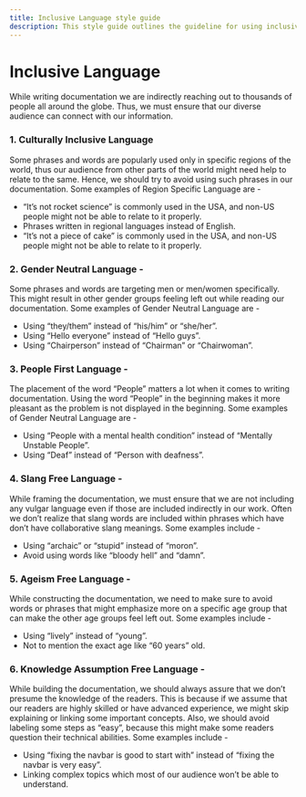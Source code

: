 ```yaml
---
title: Inclusive Language style guide
description: This style guide outlines the guideline for using inclusive languages in documentation.
---
```


# Inclusive Language

While writing documentation we are indirectly reaching out to thousands of people all around the globe. 
Thus, we must ensure that our diverse audience can connect with our information. 

### 1. Culturally Inclusive Language

Some phrases and words are popularly used only in specific regions of the world, thus our audience from other parts 
of the world might need help to relate to the same. Hence, we should try to avoid using such phrases in our documentation. 
Some examples of Region Specific Language are -
- “It’s not rocket science” is commonly used in the USA, and non-US people might not be able to relate to it properly.
- Phrases written in regional languages instead of English.
- “It’s not a piece of cake” is commonly used in the USA, and non-US people might not be able to relate to it properly.

### 2. Gender Neutral Language - 

Some phrases and words are targeting men or men/women specifically. This might result in other gender groups feeling 
left out while reading our documentation. 
Some examples of Gender Neutral Language are -
- Using “they/them” instead of “his/him” or “she/her”.
- Using “Hello everyone” instead of “Hello guys”.
- Using “Chairperson” instead of “Chairman” or “Chairwoman”.

### 3. People First Language - 

The placement of the word “People” matters a lot when it comes to writing documentation. 
Using the word “People” in the beginning makes it more pleasant as the problem is not displayed in the beginning.
Some examples of Gender Neutral Language are -
- Using “People with a mental health condition” instead of “Mentally Unstable People”.
- Using “Deaf” instead of “Person with deafness”.

### 4. Slang Free Language -

While framing the documentation, we must ensure that we are not including any vulgar language even if those are 
included indirectly in our work. Often we don’t realize that slang words are included within phrases which have 
don’t have collaborative slang meanings. 
Some examples include -
- Using “archaic” or “stupid” instead of “moron”.
- Avoid using words like “bloody hell” and “damn”.

### 5. Ageism Free Language -  

While constructing the documentation, we need to make sure to avoid words or phrases that might emphasize more 
on a specific age group that can make the other age groups feel left out. 
Some examples include -
- Using “lively” instead of “young”.
- Not to mention the exact age like “60 years” old.

### 6. Knowledge Assumption Free Language - 

While building the documentation, we should always assure that we don’t presume the knowledge of the readers. 
This is because if we assume that our readers are highly skilled or have advanced experience, 
we might skip explaining or linking some important concepts. Also, we should avoid labeling some steps as “easy”, 
because this might make some readers question their technical abilities.
Some examples include -
- Using “fixing the navbar is good to start with” instead of “fixing the navbar is very easy”.
- Linking complex topics which most of our audience won’t be able to understand.
